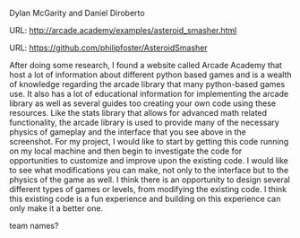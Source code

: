 Dylan McGarity and Daniel Diroberto


URL: http://arcade.academy/examples/asteroid_smasher.html

URL: https://github.com/philipfoster/AsteroidSmasher

After doing some research, I found a website called Arcade Academy that host a lot of information about different python based games and is a wealth of knowledge regarding the arcade library that many python-based games use. It also has a lot of educational information for implementing the arcade library as well as several guides too creating your own code using these resources. Like the stats library that allows for advanced math related functionality, the arcade library is used to provide many of the necessary physics of gameplay and the interface that you see above in the screenshot. 
	For my project, I would like to start by getting this code running on my local machine and then begin to investigate the code for opportunities to customize and improve upon the existing code. I would like to see what modifications you can make, not only to the interface but to the physics of the game as well. I think there is an opportunity to design several different types of games or levels, from modifying the existing code. I think this existing code is a fun experience and building on this experience can only make it a better one.

team names?
